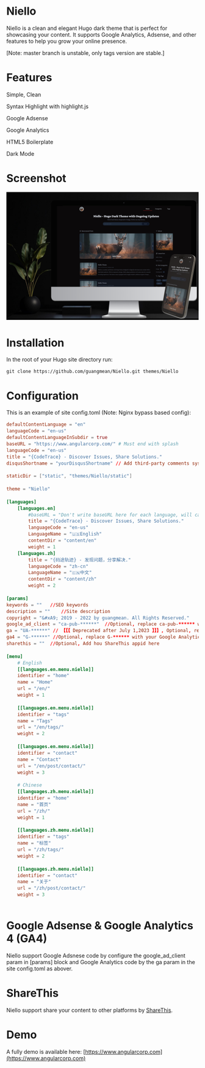 # Niello
Niello is a clean and elegant Hugo dark theme that is perfect for showcasing your content. It supports Google Analytics, Adsense, and other features to help you grow your online presence.

[Note: master branch is unstable, only tags version are stable.]


# Features

Simple, Clean

Syntax Highlight with highlight.js

Google Adsense

Google Analytics

HTML5 Boilerplate

Dark Mode


# Screenshot
![Theme Screenshot](https://raw.githubusercontent.com/guangmean/Niello/master/images/theme_sc_home.png)

# Installation

In the root of your Hugo site directory run:

```shell
git clone https://github.com/guangmean/Niello.git themes/Niello
```

# Configuration
This is an example of site config.toml (Note: Nginx bypass based config):

```toml
defaultContentLanguage = "en"
languageCode = "en-us"
defaultContentLanguageInSubdir = true
baseURL = "https://www.angularcorp.com/" # Must end with splash
languageCode = "en-us"
title = "{CodeTrace} - Discover Issues, Share Solutions."
disqusShortname = "yourDisqusShortname" // Add third-party comments system

staticDir = ["static", "themes/Niello/static"]

theme = "Niello"

[languages]
	[languages.en]
		#baseURL = "Don't write baseURL here for each language, will cause issue."
		title = "{CodeTrace} - Discover Issues, Share Solutions."
		languageCode = "en-us"
		LanguageName = "🇺🇸English"
		contentDir = "content/en"
		weight = 1
	[languages.zh]
		title = "{码途轨迹} - 发现问题，分享解决."
        languageCode = "zh-cn"
        LanguageName = "🇨🇳中文"
        contentDir = "content/zh"
        weight = 2
        
[params]
keywords = ""   //SEO keywords
description = ""    //Site description
copyright = "&#xA9; 2019 - 2022 by guangmean. All Rights Reserved."
google_ad_client = "ca-pub-******"  //Optional, replace ca-pub-****** with your content
ga = "UA-******" // 【【【 Deprecated after July 1,2023 】】】, Optional, replace UA-****** with your Google Universal Analytics   
ga4 = "G-******" //Optional, replace G-****** with your Google Analytics GA4
sharethis = ""  //Optional, Add hou ShareThis appid here

[menu]
    # English
    [[languages.en.menu.niello]]
    identifier = "home"
    name = "Home"
    url = "/en/" 
    weight = 1 

    [[languages.en.menu.niello]]
    identifier = "tags"
    name = "Tags"
    url = "/en/tags/"
    weight = 2 

    [[languages.en.menu.niello]]
    identifier = "contact"
    name = "Contact"
    url = "/en/post/contact/"
    weight = 3 

    # Chinese
    [[languages.zh.menu.niello]]
    identifier = "home"
    name = "首页"
    url = "/zh/"
    weight = 1 

    [[languages.zh.menu.niello]]
    identifier = "tags"
    name = "标签"
    url = "/zh/tags/"
    weight = 2 

    [[languages.zh.menu.niello]]
    identifier = "contact"
    name = "关于"
    url = "/zh/post/contact/"
    weight = 3
    
```

# Google Adsense & Google Analytics 4 (GA4)
Niello support Google Adsnese code by configure the google_ad_client param in [params] block and Google Analytics code by the ga param in the site config.toml as abover. 

# ShareThis
Niello support share your content to other platforms by [ShareThis](https://sharethis.com).

# Demo

A fully demo is available here:	[https://www.angularcorp.com](https://www.angularcorp.com) 



